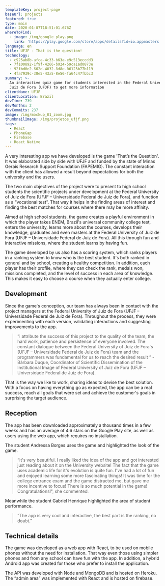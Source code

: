 ```yaml
---
templateKey: project-page
baseUrl: projects
featured: true
type: main
date: 2020-01-07T18:51:01.676Z
whereToFind:
  - image: /img/google_play.png
    link: 'https://play.google.com/store/apps/details?id=io.appmasters.eisaquestao'
language: en
title: UFJF - That is the question!
technology:
  - c925ab8b-afca-4c33-b63a-e9c513eccdd3
  - 7f100892-1f9f-4266-b024-59ca1ad0873e
  - 92fbd0e2-662d-4032-8d8e-06123b77b119
  - 4fa7939c-30e5-43a5-8e56-fa64c47fbbc3
summary: >-
  An interactive quiz game for students interested in the Federal University of
  Juiz de Fora (UFJF) to get more information
clientName: UFJF
clientLocation: Brazil
devTime: 739
devMonths: 2
devCommits: 237
image: /img/mockup_01_zoom.jpg
thumbnailImage: /img/projetos_ufjf.png
tags:
  - React
  - PhoneGap
  - Firebase
  - React Native
---
```

A very interesting app we have developed is the game 'That’s the Question'. It was elaborated side by side with UFJF and funded by the state of Minas Gerais Research Support Foundation (FAPEMIG). The constant interaction with the client has allowed a result beyond expectations for both the university and the users.

The two main objectives of the project were to present to high school students the scientific projects under development at the Federal University of Juiz de Fora (UFJF – Universidade Federal de Juiz de Fora), and function as a “vocational test”. That way it helps in the finding areas of interest and finding the best matches for courses where there may be more affinity.

Aimed at high school students, the game creates a playful environment in which the player takes ENEM, Brazil's universal community college test, enters the university, learns more about the courses, develops their knowledge, graduates and even masters at the Federal University of Juiz de Fora (UFJF – Universidade Federal de Juiz de Fora). All this through fun and interactive missions, where the student learns by having fun.

The game developed by us also has a scoring system, which ranks players in a ranking system to know who is the best student. It's both ranked in general and by school, creating a healthy competition. In addition, each player has their profile, where they can check the rank, medals won, missions completed, and the level of success in each area of knowledge. This makes it easy to choose a course when they actually enter college.
    
## Development

Since the game's conception, our team has always been in contact with the project managers at the Federal University of Juiz de Fora (UFJF – Universidade Federal de Juiz de Fora). Throughout the process, they were experimenting with each version, validating interactions and suggesting improvements to the app.

> “I attribute the success of this project to the quality of the team, the hard work, patience and persistence of everyone involved. The constant dialogue between the Federal University of Juiz de Fora's (UFJF – Universidade Federal de Juiz de Fora) team and the programmers was fundamental for us to reach the desired result ” - Bárbara Duque, Coordinator of Scientific Dissemination of the Institutional Image of Federal University of Juiz de Fora (UFJF – Universidade Federal de Juiz de Fora). 

That is the way we like to work, sharing ideas to devise the best solution. With a focus on having everything go as expected, the app can be a real success, reach all goals that were set and achieve the customer's goals in surprising the target audience.

## Reception

The app has been downloaded approximately a thousand times in a few weeks and has an average of 4.6 stars on the Google Play site, as well as users using the web app, which requires no installation.

The student Andressa Borges uses the game and highlighted the look of the game. 

> “It's very beautiful. I really liked the idea of the app and got interested just reading about it on the University website! The fact that the game uses academic life for it's evolution is quite fun. I've had a lot of fun and enjoyed learning some more fascinating things! It was time for the college entrance exam and the game distracted me, but gave me more incentive to focus! There is so much potential in the game! Congratulations!", she commented.

Meanwhile the student Gabriel Henrique highlighted the area of student performance. 

> “The app is very cool and interactive, the best part is the ranking, no doubt.”
    
## Technical details

The game was developed as a web app with React, to be used on mobile phones without the need for installation. That way even those using simpler phones and from any school can have fun with the app. In addition, a hybrid Android app was created for those who prefer to install the application.

The API was developed with Node and MongoDB and is hosted on Heroku. The “admin area” was implemented with React and is hosted on firebase.
    
